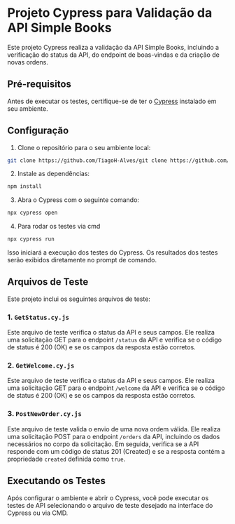 # Projeto Cypress para Validação da API Simple Books

Este projeto Cypress realiza a validação da API Simple Books, incluindo a verificação do status da API, do endpoint de boas-vindas e da criação de novas ordens.

## Pré-requisitos

Antes de executar os testes, certifique-se de ter o [Cypress](https://docs.cypress.io/guides/getting-started/installing-cypress.html) instalado em seu ambiente.

## Configuração

1. Clone o repositório para o seu ambiente local:

```bash
git clone https://github.com/TiagoH-Alves/git clone https://github.com/TiagoH-Alves/SempreIt.git
```

2. Instale as dependências:

```bash
npm install
```

3. Abra o Cypress com o seguinte comando:

```bash
npx cypress open
```

4. Para rodar os testes via cmd

```bash
npx cypress run 
```
Isso iniciará a execução dos testes do Cypress. Os resultados dos testes serão exibidos diretamente no prompt de comando.

## Arquivos de Teste
Este projeto inclui os seguintes arquivos de teste:

### 1. `GetStatus.cy.js`

Este arquivo de teste verifica o status da API e seus campos. Ele realiza uma solicitação GET para o endpoint `/status` da API e verifica se o código de status é 200 (OK) e se os campos da resposta estão corretos.

### 2. `GetWelcome.cy.js`

Este arquivo de teste verifica o status da API e seus campos. Ele realiza uma solicitação GET para o endpoint `/welcome` da API e verifica se o código de status é 200 (OK) e se os campos da resposta estão corretos.

### 3. `PostNewOrder.cy.js`

Este arquivo de teste valida o envio de uma nova ordem válida. Ele realiza uma solicitação POST para o endpoint `/orders` da API, incluindo os dados necessários no corpo da solicitação. Em seguida, verifica se a API responde com um código de status 201 (Created) e se a resposta contém a propriedade `created` definida como `true`.

## Executando os Testes

Após configurar o ambiente e abrir o Cypress, você pode executar os testes de API selecionando o arquivo de teste desejado na interface do Cypress ou via CMD.
